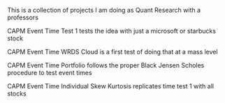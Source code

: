 This is a collection of projects I am doing as Quant Research with a professors

CAPM Event Time Test 1 tests the idea with just a microsoft or starbucks stock

CAPM Event Time WRDS Cloud is a first test of doing that at a mass level 

CAPM Event Time Portfolio follows the proper Black Jensen Scholes procedure to test event times

CAPM Event Time Individual Skew Kurtosis replicates time test 1 with all stocks 
